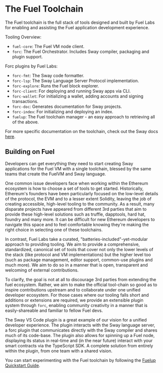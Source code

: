 # The Fuel Toolchain

<!-- This example should include a summary of the Fuel toolchain -->
<!-- fuel_toolchain:example:start -->
The Fuel toolchain is the full stack of tools designed and built by Fuel Labs for enabling and assisting the Fuel application development experience.
<!-- fuel_toolchain:example:end -->

Tooling Overview:

- `fuel-core`: The Fuel VM node client.
- `forc`: The Fuel Orchestrator. Includes Sway compiler, packaging and plugin support.

Forc plugins by Fuel Labs:

- `forc-fmt`: The Sway code formatter.
- `forc-lsp`: The Sway Language Server Protocol implementation.
- `forc-explore`: Runs the Fuel block explorer.
- `forc-client`: For deploying and running Sway apps via CLI.
- `forc-wallet`: For initializing a wallet, adding accounts and signing transactions.
- `forc-doc`: Generates documentation for Sway projects.
- `forc-index`: For initializing and deploying an index.
- `fuelup`: The Fuel toolchain manager - an easy approach to retrieving all of the above.

For more specific documentation on the toolchain, check out the Sway docs [here](/docs/sway/introduction/fuel_toolchain).

## Building on Fuel

Developers can get everything they need to start creating Sway applications for the Fuel VM with a single toolchain, blessed by the same teams that create the FuelVM and Sway language.

One common issue developers face when working within the Ethereum ecosystem is how to choose a set of tools to get started. Historically, Ethereum's founders have been particularly focused on the low-level details of the protocol, the EVM and to a lesser extent Solidity, leaving the job of creating accessible, high-level tooling to the community. As a result, many disparate projects have appeared from different 3rd parties that aim to provide these high-level solutions such as truffle, dapptools, hard hat, foundry and many more. It can be difficult for new Ethereum developers to navigate this space and to feel comfortable knowing they're making the right choice in selecting one of these toolchains.

In contrast, Fuel Labs take a curated, "batteries-included"-yet-modular approach to providing tooling. We aim to provide a comprehensive, standardized, canonical set of tools that cover not only the lower levels of the stack (like protocol and VM implementations) but the higher level too (such as package management, editor support, common-use plugins and much more). We aim to do so in a manner that is open, transparent and welcoming of external contributions.

To clarify, the goal is not at all to discourage 3rd parties from extending the fuel ecosystem. Rather, we aim to make the official tool-chain so good as to inspire contributions upstream and to collaborate under one unified developer ecosystem. For those cases where our tooling falls short and additions or extensions are required, we provide an extensible plugin system through `forc`, enabling community creativity in a manner that is easily-shareable and familiar to fellow Fuel devs.

The Sway VS Code plugin is a great example of our vision for a unified developer experience. The plugin interacts with the Sway language server, a forc plugin that communicates directly with the Sway compiler and shares much of its code-base. The plugin also allows for spinning up a Fuel node, displaying its status in real-time and (in the near future) interact with your smart contracts via the TypeScript SDK. A complete solution from entirely within the plugin, from one team with a shared vision.

You can start experimenting with the Fuel toolchain by following the [Fuelup Quickstart Guide](/docs/fuelup/#quickstart).
